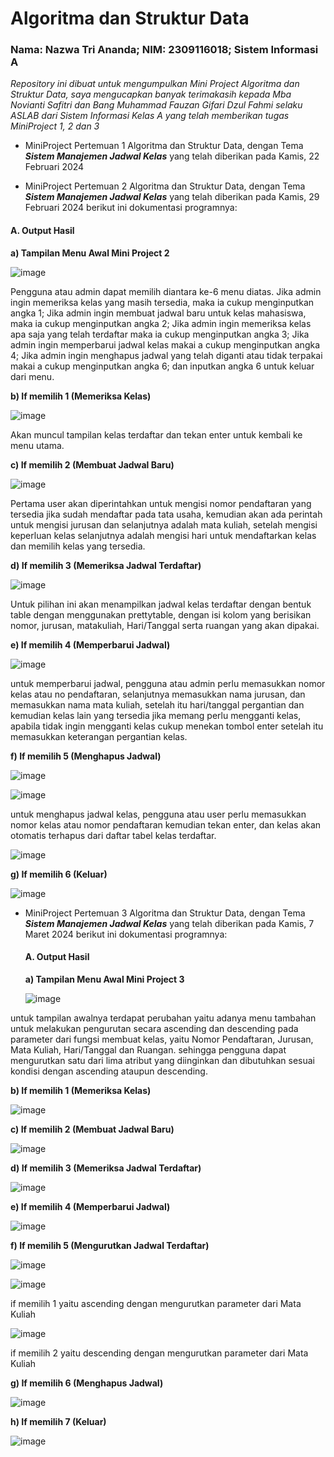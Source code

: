 # Algoritma dan Struktur Data 
### Nama: Nazwa Tri Ananda; NIM: 2309116018; Sistem Informasi A

*Repository ini dibuat untuk mengumpulkan Mini Project Algoritma dan Struktur Data, saya mengucapkan banyak terimakasih kepada 
Mba Novianti Safitri dan Bang Muhammad Fauzan Gifari Dzul Fahmi selaku ASLAB dari Sistem Informasi Kelas A yang telah memberikan tugas MiniProject 1, 2 dan 3*

- MiniProject Pertemuan 1 Algoritma dan Struktur Data, dengan Tema ***Sistem Manajemen Jadwal Kelas*** yang telah diberikan pada Kamis, 22 Februari 2024
  
- MiniProject Pertemuan 2 Algoritma dan Struktur Data, dengan Tema ***Sistem Manajemen Jadwal Kelas*** yang telah diberikan pada Kamis, 29 Februari 2024
  berikut ini dokumentasi programnya:
  
#### A.	Output Hasil

**a) Tampilan Menu Awal Mini Project 2**
  
 ![image](https://github.com/nazwatriananda/MiniProject1-Algoritma-dan-Struktur-Data/assets/144808370/09736337-67a4-4a63-8d39-519d7e7a484f)

Pengguna atau admin dapat memilih diantara ke-6 menu diatas. Jika admin ingin memeriksa kelas yang masih tersedia, maka ia cukup menginputkan angka 1; Jika admin ingin membuat jadwal baru untuk kelas mahasiswa, maka ia cukup menginputkan angka 2; Jika admin ingin memeriksa kelas apa saja yang telah terdaftar maka ia cukup menginputkan angka 3; Jika admin ingin memperbarui jadwal kelas makai a cukup menginputkan angka 4; Jika admin ingin menghapus jadwal yang telah diganti atau tidak terpakai makai a cukup menginputkan angka 6; dan inputkan angka 6 untuk keluar dari menu.

**b)	If memilih 1 (Memeriksa Kelas)**

![image](https://github.com/nazwatriananda/MiniProject1-Algoritma-dan-Struktur-Data/assets/144808370/01c4d84c-f972-4ca0-8e8b-afd9beb34b57)
 
Akan muncul tampilan kelas terdaftar dan tekan enter untuk kembali ke menu utama.

**c)	If memilih 2 (Membuat Jadwal Baru)**

![image](https://github.com/nazwatriananda/MiniProject1-Algoritma-dan-Struktur-Data/assets/144808370/030acb0f-7cf0-4fb4-ae98-6a7b91616f40)

Pertama user akan diperintahkan untuk mengisi nomor pendaftaran yang tersedia jika sudah mendaftar pada tata usaha, kemudian akan ada perintah untuk mengisi jurusan dan selanjutnya adalah mata kuliah, setelah mengisi keperluan kelas selanjutnya adalah mengisi hari untuk mendaftarkan kelas dan memilih kelas yang tersedia.
 
**d)	If memilih 3 (Memeriksa Jadwal Terdaftar)**

![image](https://github.com/nazwatriananda/MiniProject1-Algoritma-dan-Struktur-Data/assets/144808370/314c1ffa-9311-45e7-b3ac-86c556350309)

Untuk pilihan ini akan menampilkan jadwal kelas terdaftar dengan bentuk table dengan menggunakan prettytable, dengan isi kolom yang berisikan nomor, jurusan, matakuliah, Hari/Tanggal serta ruangan yang akan dipakai.
 
**e)	If memilih 4 (Memperbarui Jadwal)**
 
 ![image](https://github.com/nazwatriananda/MiniProject1-Algoritma-dan-Struktur-Data/assets/144808370/7971650b-771e-4a9d-bbdb-5dc49bfb61bb)

 untuk memperbarui jadwal, pengguna atau admin perlu memasukkan nomor kelas atau no pendaftaran, selanjutnya memasukkan nama jurusan, dan memasukkan nama mata kuliah, setelah itu hari/tanggal pergantian dan kemudian kelas lain yang tersedia jika memang perlu mengganti kelas, apabila tidak ingin mengganti kelas cukup menekan tombol enter setelah itu memasukkan keterangan pergantian kelas.


**f)	If memilih 5 (Menghapus Jadwal)**

![image](https://github.com/nazwatriananda/MiniProject1-Algoritma-dan-Struktur-Data/assets/144808370/b72d1ea4-6c8b-46a1-aaa1-f147c304e4e1)
 
 ![image](https://github.com/nazwatriananda/MiniProject1-Algoritma-dan-Struktur-Data/assets/144808370/19e51877-036d-4ecc-9401-60a3aa880ed3)

 untuk menghapus jadwal kelas, pengguna atau user perlu memasukkan nomor kelas atau nomor pendaftaran kemudian tekan enter, dan kelas akan otomatis terhapus dari daftar tabel kelas terdaftar.

 ![image](https://github.com/nazwatriananda/MiniProject1-Algoritma-dan-Struktur-Data/assets/144808370/d66dc06d-71a4-4314-8ae3-c98399d4bb7f)


**g)	If memilih 6 (Keluar)**
 
![image](https://github.com/nazwatriananda/MiniProject1-Algoritma-dan-Struktur-Data/assets/144808370/01f18bbe-4acf-4db0-9b46-dedbb79eb168)



- MiniProject Pertemuan 3 Algoritma dan Struktur Data, dengan Tema ***Sistem Manajemen Jadwal Kelas*** yang telah diberikan pada Kamis, 7 Maret 2024
  berikut ini dokumentasi programnya:

  #### A.	Output Hasil
  **a) Tampilan Menu Awal Mini Project 3**
  
  ![image](https://github.com/nazwatriananda/MiniProject1-Algoritma-dan-Struktur-Data/assets/144808370/33ccbcef-973b-4cc3-885c-a8bb50848f4b)

untuk tampilan awalnya terdapat perubahan yaitu adanya menu tambahan untuk melakukan pengurutan secara ascending dan descending pada parameter dari fungsi membuat kelas, yaitu Nomor Pendaftaran, Jurusan, Mata Kuliah, Hari/Tanggal dan Ruangan. sehingga pengguna dapat mengurutkan satu dari lima atribut yang diinginkan dan dibutuhkan sesuai kondisi dengan ascending ataupun descending.

**b)	If memilih 1 (Memeriksa Kelas)**

![image](https://github.com/nazwatriananda/MiniProject1-Algoritma-dan-Struktur-Data/assets/144808370/63bb7753-44ac-409f-9f91-ef8eabfa8e71)

**c)	If memilih 2 (Membuat Jadwal Baru)**

![image](https://github.com/nazwatriananda/MiniProject1-Algoritma-dan-Struktur-Data/assets/144808370/4d445061-400d-4977-a4ae-f7caf814f9ce)

**d)	If memilih 3 (Memeriksa Jadwal Terdaftar)**

![image](https://github.com/nazwatriananda/MiniProject1-Algoritma-dan-Struktur-Data/assets/144808370/56834325-a6d0-4099-965c-2f47c2ec95d3)

**e)	If memilih 4 (Memperbarui Jadwal)**

![image](https://github.com/nazwatriananda/MiniProject1-Algoritma-dan-Struktur-Data/assets/144808370/9d10250d-bc10-4c36-aae0-b166e5aa782b)

**f)	If memilih 5 (Mengurutkan Jadwal Terdaftar)**

![image](https://github.com/nazwatriananda/MiniProject1-Algoritma-dan-Struktur-Data/assets/144808370/10b3cea0-2bef-4362-8e75-c50ff51d7ee8)

![image](https://github.com/nazwatriananda/MiniProject1-Algoritma-dan-Struktur-Data/assets/144808370/c0d972f6-ee93-4c7d-943a-0dddebe0f411)

if memilih 1 yaitu ascending dengan mengurutkan parameter dari Mata Kuliah

![image](https://github.com/nazwatriananda/MiniProject1-Algoritma-dan-Struktur-Data/assets/144808370/7fcbe245-abc5-4ba2-b9e4-7c00489884bb)

if memilih 2 yaitu descending dengan mengurutkan parameter dari Mata Kuliah

**g)	If memilih 6 (Menghapus Jadwal)**

![image](https://github.com/nazwatriananda/MiniProject1-Algoritma-dan-Struktur-Data/assets/144808370/358ddfad-5920-4e3e-a89b-02480d92ec4d)

**h)	If memilih 7 (Keluar)**

![image](https://github.com/nazwatriananda/MiniProject1-Algoritma-dan-Struktur-Data/assets/144808370/2400cf99-8104-4402-bd01-421d51dd78ba)

